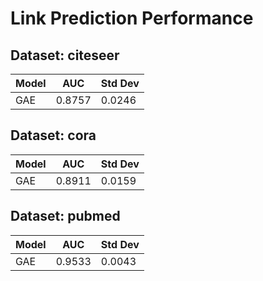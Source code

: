 # Link Prediction Performance

## Dataset: citeseer

| Model | AUC | Std Dev |
|-------|------|----------|
| GAE | 0.8757 | 0.0246 |

## Dataset: cora

| Model | AUC | Std Dev |
|-------|------|----------|
| GAE | 0.8911 | 0.0159 |

## Dataset: pubmed

| Model | AUC | Std Dev |
|-------|------|----------|
| GAE | 0.9533 | 0.0043 |

